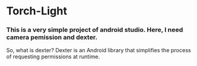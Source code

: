 # Torch-Light
### This is a very simple project of android studio. Here, I need camera pemission and dexter.
So, what is dexter? Dexter is an Android library that simplifies the process of requesting permissions at runtime.
